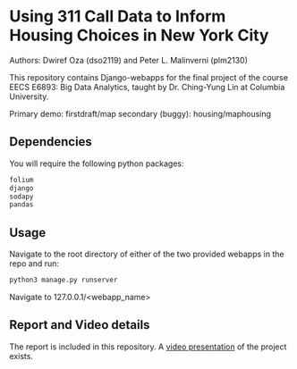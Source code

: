 # Using 311 Call Data to Inform Housing Choices in New York City

Authors: Dwiref Oza (dso2119) and Peter L. Malinverni (plm2130)

This repository contains Django-webapps for the final project of the course EECS E6893: Big Data Analytics, taught by Dr. Ching-Yung Lin at Columbia University. 

Primary demo: firstdraft/map
secondary (buggy): housing/maphousing

## Dependencies

You will require the following python packages:
```bash
folium
django
sodapy
pandas
```

## Usage

Navigate to the root directory of either of the two provided webapps in the repo and run:
```bash
python3 manage.py runserver
```

Navigate to 127.0.0.1/<webapp_name>

## Report and Video details

The report is included in this repository. A [video presentation](https://www.youtube.com/watch?v=iDtddzSW2Mk&t=1s) of the project exists. 



